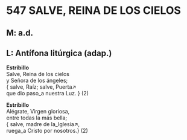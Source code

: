 # 547 SALVE, REINA DE LOS CIELOS

## M: a.d.
## L: Antífona litúrgica (adap.)

**Estribillo**  
Salve, Reina de los cielos  
y Señora de los ángeles;  
{ salve, Raíz; salve, Puerta↗  
que dio paso_a nuestra Luz. } (2)  

**Estribillo**  
Alégrate, Virgen gloriosa,  
entre todas la más bella;  
{ salve, madre de la_Iglesia↗,  
ruega_a Cristo por nosotros.} (2)  

